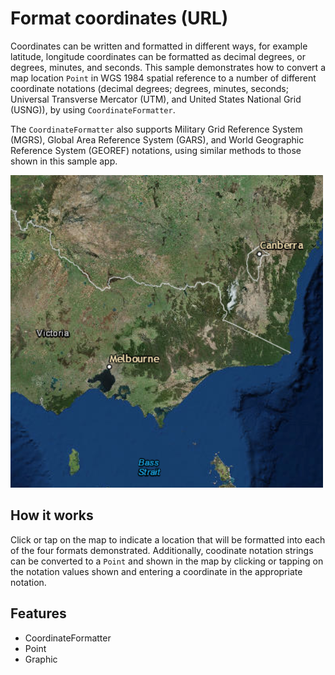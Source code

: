 # Format coordinates (URL)

Coordinates can be written and formatted in different ways, for example latitude, longitude coordinates can be formatted as decimal degrees, or degrees, minutes, and seconds. This sample demonstrates how to convert a map location `Point` in WGS 1984 spatial reference to a number of different coordinate notations (decimal degrees; degrees, minutes, seconds; Universal Transverse Mercator (UTM), and United States National Grid (USNG)), by using `CoordinateFormatter`. 

The `CoordinateFormatter` also supports Military Grid Reference System (MGRS), Global Area Reference System (GARS), and World Geographic Reference System (GEOREF) notations, using similar methods to those shown in this sample app.

![](screenshot.png)

## How it works

Click or tap on the map to indicate a location that will be formatted into each of the four formats demonstrated. Additionally, coodinate notation strings can be converted to a `Point` and shown in the map by clicking or tapping on the notation values shown and entering a coordinate in the appropriate notation.

## Features
- CoordinateFormatter
- Point
- Graphic
